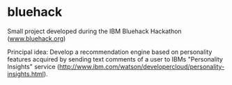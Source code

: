 # bluehack
Small project developed during the IBM Bluehack Hackathon (www.bluehack.org)

Principal idea:
Develop a recommendation engine based on personality features acquired by sending text comments of a user to IBMs "Personality Insights" service (http://www.ibm.com/watson/developercloud/personality-insights.html).

